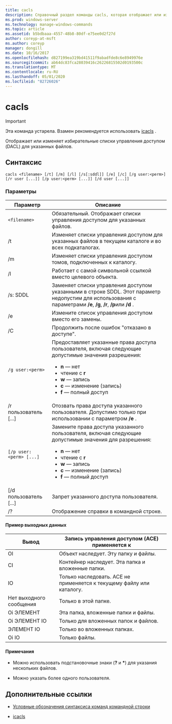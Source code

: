 ```yaml
---
title: cacls
description: Справочный раздел команды cacls, которая отображает или изменяет избирательные списки управления доступом (DACL) для указанных файлов.
ms.prod: windows-server
ms.technology: manage-windows-commands
ms.topic: article
ms.assetid: b5bdbaaa-4557-48b8-80df-e75ee0d2f27d
author: coreyp-at-msft
ms.author: coreyp
manager: dongill
ms.date: 10/16/2017
ms.openlocfilehash: d827199ea319bd41511f9abadfde8c6e8949976e
ms.sourcegitcommit: ab64dc83fca28039416c26226815502d0193500c
ms.translationtype: MT
ms.contentlocale: ru-RU
ms.lasthandoff: 05/01/2020
ms.locfileid: "82726026"
---
```

# <a name="cacls"></a>cacls

>[!IMPORTANT]
> Эта команда устарела. Взамен рекомендуется использовать [icacls](icacls.md) .  

Отображает или изменяет избирательные списки управления доступом (DACL) для указанных файлов.  

## <a name="syntax"></a>Синтаксис

```  
cacls <filename> [/t] [/m] [/l] [/s[:sddl]] [/e] [/c] [/g user:<perm>] [/r user [...]] [/p user:<perm> [...]] [/d user [...]]  
```

### <a name="parameters"></a>Параметры

| Параметр | Описание |
| --------- | ----------- |
| `<filename>` | Обязательный. Отображает списки управления доступом для указанных файлов. |
| /t | Изменяет списки управления доступом для указанных файлов в текущем каталоге и во всех подкаталогах. |
| /m | Изменяет списки управления доступом томов, подключенных к каталогу. |
| /l | Работает с самой символьной ссылкой вместо целевого объекта. |
| /s: SDDL | Заменяет списки управления доступом указанными в строке SDDL. Этот параметр недопустим для использования с параметрами **/e**, **/g**, **/r**, **/p**или **/d** . |
| /e | Измените список управления доступом вместо его замены. |
| /C | Продолжить после ошибок "отказано в доступе". |
| `/g user:<perm>` | Предоставляет указанные права доступа пользователя, включая следующие допустимые значения разрешения:<ul><li>**n** — нет</li><li>чтение с **r**</li><li>**w** — запись</li><li>**c** — изменение (запись)</li><li>**f** — полный доступ</li></ul> |
| /r пользователь [...] | Отозвать права доступа указанного пользователя. Допустимо только при использовании с параметром **/e** . |
| `[/p user:<perm> [...]` | Замените права доступа указанного пользователя, включая следующие допустимые значения для разрешения:<ul><li>**n** — нет</li><li>чтение с **r**</li><li>**w** — запись</li><li>**c** — изменение (запись)</li><li>**f** — полный доступ</li></ul> |
| [/d пользователь [...] | Запрет указанного доступа пользователя. |
| /? | Отображение справки в командной строке. |

#### <a name="sample-output"></a>Пример выходных данных

| Вывод | Запись управления доступом (ACE) применяется к |
-------- | ------------------------------------- |
| OI | Объект наследует. Эту папку и файлы. |
| CI | Контейнер наследует. Эта папка и вложенные папки. |
| IO | Только наследовать. ACE не применяется к текущему файлу или каталогу. |
| Нет выходного сообщения | Только в этой папке. |
| Oi ЭЛЕМЕНТ | Эта папка, вложенные папки и файлы. |
| Oi ЭЛЕМЕНТ IO | Только для вложенных папок и файлов. |
| ЭЛЕМЕНТ IO | Только во вложенных папках. |
| Oi IO | Только файлы. |

#### <a name="remarks"></a>Примечания

- Можно использовать подстановочные знаки (**?** и **&#42;**) для указания нескольких файлов.

- Можно указать более одного пользователя.  

## <a name="additional-references"></a>Дополнительные ссылки

- [Условные обозначения синтаксиса команд командной строки](command-line-syntax-key.md)

- [icacls](icacls.md)
